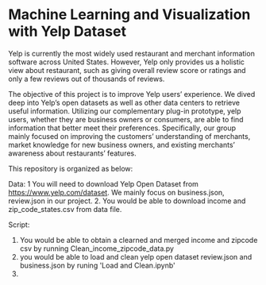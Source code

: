 # Machine Learning and Visualization with Yelp Dataset 


Yelp is currently the most widely used restaurant and merchant information software across United States. However, Yelp only provides us a holistic view about restaurant, such as giving overall review score or ratings and only a few reviews out of thousands of reviews.  

The objective of this project is to improve Yelp users’ experience. We dived deep into Yelp’s open datasets as well as other data centers to retrieve useful information. Utilizing our complementary plug-in prototype, yelp users, whether they are business owners or consumers, are able to find information that better meet their preferences. Specifically, our group mainly focused on  improving the customers’ understanding of merchants, market knowledge for new business owners, and  existing merchants’ awareness about restaurants’ features.  


This repository is organized as below:

Data:
 1 You will need to download Yelp Open Dataset from https://www.yelp.com/dataset. We mainly focus on business.json, review.json in our project.
 2. You would be able to download income and zip_code_states.csv from data file.


Script:
1. You would be able to obtain a clearned and merged income and zipcode csv by running Clean_income_zipcode_data.py
2. you would be able to load and clean yelp open dataset review.json and business.json by runing 'Load and Clean.ipynb'
3. 
